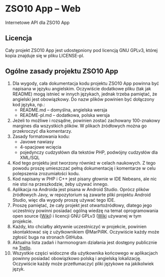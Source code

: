 # ZSO10 App – Web
Internetowe API dla ZSO10 App

## Licencja
Cały projekt ZSO10 App jest udostępniony pod licencją GNU GPLv3, której kopia
znajduje się w pliku LICENSE-pl.

## Ogólne zasady projektu ZSO10 App
1. Dla wygody, cała dokumentacja kodu projektu ZSO10 App powinna być napisana
w języku angielskim. Oczywiście dodatkowe pliku (tak jak README) mogą istnieć
w innych językach, jednak trzeba pamiętać, że angielski jest obowiązkowy.
Do nazw plików powinien być dołączony kod języka, np.:
    - README.md – domyślna, angielska wersja
    - README-pl.md – dodatkowa, polska wersja
2. Jeżeli to możliwe i rozsądne, powinien zostać zachowany 100-znakowy margines
dla wszystkich plików. W plikach źródłowych można go przekroczyć dla komentarzy.
3. Zasady formatowania kodu:
    - Javowe nawiasy
    - 4-spacjowe wcięcia
    - pojedynczy cudzysłówn dla tekstów PHP, podwójny cudzysłów dla XML/SQL
4. Kod tego projektu jest tworzony również w celach naukowych. Z tego powodu
proszę umieszczać pełną dokumentację i komentarze w celu polepszenia
zrozumiałości kodu.
5. Kod napisany w PHP i C++ jest pisany głownie w IDE Nebeans, ale nic nie stoi
na przeszkodzie, żeby używać innego.
6. Aplikacja na Androida jest pisana w Android Studio. Oprócz plików źródłowych
Javy, w repozytorium są zawarte pliki projektu Android Studio, więc dla wygody
proszę używać tego IDE.
7. Proszę pamiętać, że cały projekt jest otwartoźródłowy, dlatego jego
uczestnicy powinni posiadać ogólną wiedzę na temat oprogramowania open source
([Wiki](http://pl.wikipedia.org/wiki/Otwarte_oprogramowanie)) i licencji
GNU GPLv3 ([Wiki](http://pl.wikipedia.org/wiki/GNU_General_Public_License)
używanej w tym projekcie.
8. Każdy, kto chciałby aktywnie uczestniczyć w projekcie, powinien skontaktować
się z użytkownikiem @MarPiRK. Oczywiście każdy może zgłosić buga na stronach
GitHuba.
9. Aktualna lista zadań i harmonogram działania jest dostępny publicznie na
[Trello](https://trello.com/b/kLHUx3Uk).
10. Wszystkie części widoczne dla użytkownika końcowego w aplikacjach powinny
posiadać obowiązkowo polską i angielską lokalizację. Oczywiście każdy może
przetłumaczyć pliki językowe na jakikolwiek język.
